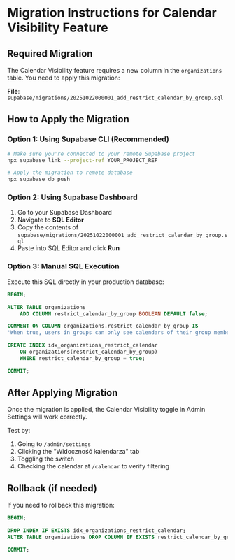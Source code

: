 # Migration Instructions for Calendar Visibility Feature

## Required Migration

The Calendar Visibility feature requires a new column in the `organizations` table. You need to apply this migration:

**File**: `supabase/migrations/20251022000001_add_restrict_calendar_by_group.sql`

## How to Apply the Migration

### Option 1: Using Supabase CLI (Recommended)

```bash
# Make sure you're connected to your remote Supabase project
npx supabase link --project-ref YOUR_PROJECT_REF

# Apply the migration to remote database
npx supabase db push
```

### Option 2: Using Supabase Dashboard

1. Go to your Supabase Dashboard
2. Navigate to **SQL Editor**
3. Copy the contents of `supabase/migrations/20251022000001_add_restrict_calendar_by_group.sql`
4. Paste into SQL Editor and click **Run**

### Option 3: Manual SQL Execution

Execute this SQL directly in your production database:

```sql
BEGIN;

ALTER TABLE organizations
    ADD COLUMN restrict_calendar_by_group BOOLEAN DEFAULT false;

COMMENT ON COLUMN organizations.restrict_calendar_by_group IS
'When true, users in groups can only see calendars of their group members. Users without groups see everyone. When false (default), all users see all calendars.';

CREATE INDEX idx_organizations_restrict_calendar
    ON organizations(restrict_calendar_by_group)
    WHERE restrict_calendar_by_group = true;

COMMIT;
```

## After Applying Migration

Once the migration is applied, the Calendar Visibility toggle in Admin Settings will work correctly.

Test by:
1. Going to `/admin/settings`
2. Clicking the "Widoczność kalendarza" tab
3. Toggling the switch
4. Checking the calendar at `/calendar` to verify filtering

## Rollback (if needed)

If you need to rollback this migration:

```sql
BEGIN;

DROP INDEX IF EXISTS idx_organizations_restrict_calendar;
ALTER TABLE organizations DROP COLUMN IF EXISTS restrict_calendar_by_group;

COMMIT;
```

